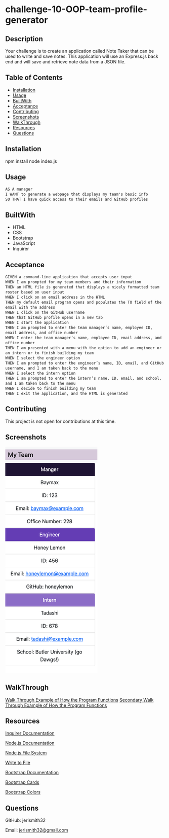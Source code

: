 # challenge-10-OOP-team-profile-generator

  ## Description
  Your challenge is to create an application called Note Taker that can be used to write and save notes. This application will use an Express.js back end and will save and retrieve note data from a JSON file.

  ## Table of Contents 
  * [Installation](#installation)
  * [Usage](#usage)
  * [BuiltWith](#builtwith)
  * [Acceptance](#acceptance)
  * [Contributing](#contributing)
  * [Screenshots](#screenshots)
  * [WalkThrough](#walkthrough)
  * [Resources](#resources)
  * [Questions](#questions)


  ## Installation
  npm install
  node index.js

  ## Usage
  ```
  AS A manager
  I WANT to generate a webpage that displays my team's basic info
  SO THAT I have quick access to their emails and GitHub profiles
  ```

  ## BuiltWith
  * HTML
  * CSS
  * Bootstrap
  * JavaScript
  * Inquirer

  ## Acceptance
  ```
  GIVEN a command-line application that accepts user input
  WHEN I am prompted for my team members and their information
  THEN an HTML file is generated that displays a nicely formatted team roster based on user input
  WHEN I click on an email address in the HTML
  THEN my default email program opens and populates the TO field of the email with the address
  WHEN I click on the GitHub username
  THEN that GitHub profile opens in a new tab
  WHEN I start the application
  THEN I am prompted to enter the team manager’s name, employee ID, email address, and office number
  WHEN I enter the team manager’s name, employee ID, email address, and office number
  THEN I am presented with a menu with the option to add an engineer or an intern or to finish building my team
  WHEN I select the engineer option
  THEN I am prompted to enter the engineer’s name, ID, email, and GitHub username, and I am taken back to the menu
  WHEN I select the intern option
  THEN I am prompted to enter the intern’s name, ID, email, and school, and I am taken back to the menu
  WHEN I decide to finish building my team
  THEN I exit the application, and the HTML is generated
  ```

  ## Contributing
  This project is not open for contributions at this time.

  ## Screenshots
  ![Generate Team Profile From Walk Through](assets/images/GeneratedTeam.png)
  
  ## WalkThrough
  [Walk Through Example of How the Program Functions](https://drive.google.com/file/d/1GagqkH72N6dfpIynJ-PfOte9eTA0BBup/view)
  [Secondary Walk Through Example of How the Program Functions](https://drive.google.com/file/d/1wwHieWG4sncX7lLjca0tD-vPbD9gGs_g/view)

  ## Resources

  [Inquirer Documentation](https://www.npmjs.com/package/inquirer)

  [Node.js Documentation](https://nodejs.org/en/docs/)

  [Node.js File System](https://nodejs.org/api/fs.html#fs_file_system)

  [Write to File](https://www.geeksforgeeks.org/javascript-program-to-write-data-in-a-text-file/)

  [Bootstrap Documentation](https://getbootstrap.com/docs/5.0/getting-started/introduction/)

  [Bootstrap Cards](https://getbootstrap.com/docs/5.0/components/card/)

  [Bootstrap Colors](https://getbootstrap.com/docs/5.0/customize/color/)

  ## Questions
  GitHub: jerismith32

  Email: jerismith32@gmail.com
